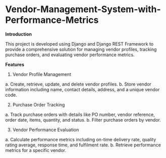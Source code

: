 # Vendor-Management-System-with-Performance-Metrics
**Introduction**

This project is developed using Django and Django REST Framework to provide a comprehensive solution for managing vendor profiles, tracking purchase orders, and evaluating vendor performance metrics.

**Features**


1. Vendor Profile Management

a. Create, retrieve, update, and delete vendor profiles.
b. Store vendor information including name, contact details, address, and a unique vendor code.

2. Purchase Order Tracking

a. Track purchase orders with details like PO number, vendor reference, order date, items, quantity, and status.
b. Filter purchase orders by vendor.

3. Vendor Performance Evaluation

a. Calculate performance metrics including on-time delivery rate, quality rating average, response time, and fulfilment rate.
b. Retrieve performance metrics for a specific vendor.
